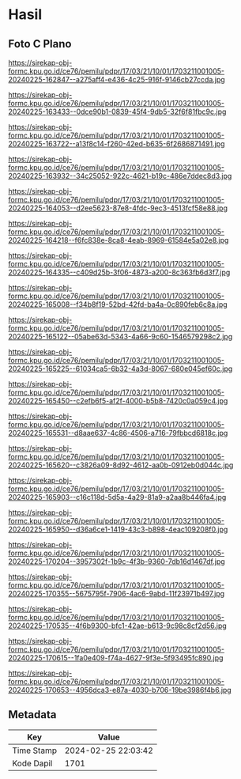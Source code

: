 # Hasil

## Foto C Plano

https://sirekap-obj-formc.kpu.go.id/ce76/pemilu/pdpr/17/03/21/10/01/1703211001005-20240225-162847--a275aff4-e436-4c25-916f-9146cb27ccda.jpg

https://sirekap-obj-formc.kpu.go.id/ce76/pemilu/pdpr/17/03/21/10/01/1703211001005-20240225-163433--0dce90b1-0839-45f4-9db5-32f6f81fbc9c.jpg

https://sirekap-obj-formc.kpu.go.id/ce76/pemilu/pdpr/17/03/21/10/01/1703211001005-20240225-163722--a13f8c14-f260-42ed-b635-6f2686871491.jpg

https://sirekap-obj-formc.kpu.go.id/ce76/pemilu/pdpr/17/03/21/10/01/1703211001005-20240225-163932--34c25052-922c-4621-b19c-486e7ddec8d3.jpg

https://sirekap-obj-formc.kpu.go.id/ce76/pemilu/pdpr/17/03/21/10/01/1703211001005-20240225-164053--d2ee5623-87e8-4fdc-9ec3-4513fcf58e88.jpg

https://sirekap-obj-formc.kpu.go.id/ce76/pemilu/pdpr/17/03/21/10/01/1703211001005-20240225-164218--f6fc838e-8ca8-4eab-8969-61584e5a02e8.jpg

https://sirekap-obj-formc.kpu.go.id/ce76/pemilu/pdpr/17/03/21/10/01/1703211001005-20240225-164335--c409d25b-3f06-4873-a200-8c363fb6d3f7.jpg

https://sirekap-obj-formc.kpu.go.id/ce76/pemilu/pdpr/17/03/21/10/01/1703211001005-20240225-165008--f34b8f19-52bd-42fd-ba4a-0c890feb6c8a.jpg

https://sirekap-obj-formc.kpu.go.id/ce76/pemilu/pdpr/17/03/21/10/01/1703211001005-20240225-165122--05abe63d-5343-4a66-9c60-1546579298c2.jpg

https://sirekap-obj-formc.kpu.go.id/ce76/pemilu/pdpr/17/03/21/10/01/1703211001005-20240225-165225--61034ca5-6b32-4a3d-8067-680e045ef60c.jpg

https://sirekap-obj-formc.kpu.go.id/ce76/pemilu/pdpr/17/03/21/10/01/1703211001005-20240225-165450--c2efb6f5-af2f-4000-b5b8-7420c0a059c4.jpg

https://sirekap-obj-formc.kpu.go.id/ce76/pemilu/pdpr/17/03/21/10/01/1703211001005-20240225-165531--d8aae637-4c86-4506-a716-79fbbcd6818c.jpg

https://sirekap-obj-formc.kpu.go.id/ce76/pemilu/pdpr/17/03/21/10/01/1703211001005-20240225-165620--c3826a09-8d92-4612-aa0b-0912eb0d044c.jpg

https://sirekap-obj-formc.kpu.go.id/ce76/pemilu/pdpr/17/03/21/10/01/1703211001005-20240225-165903--c16c118d-5d5a-4a29-81a9-a2aa8b446fa4.jpg

https://sirekap-obj-formc.kpu.go.id/ce76/pemilu/pdpr/17/03/21/10/01/1703211001005-20240225-165950--d36a6ce1-1419-43c3-b898-4eac109208f0.jpg

https://sirekap-obj-formc.kpu.go.id/ce76/pemilu/pdpr/17/03/21/10/01/1703211001005-20240225-170204--3957302f-1b9c-4f3b-9360-7db16d1467df.jpg

https://sirekap-obj-formc.kpu.go.id/ce76/pemilu/pdpr/17/03/21/10/01/1703211001005-20240225-170355--5675795f-7906-4ac6-9abd-11f23971b497.jpg

https://sirekap-obj-formc.kpu.go.id/ce76/pemilu/pdpr/17/03/21/10/01/1703211001005-20240225-170535--4f6b9300-bfc1-42ae-b613-9c98c8cf2d56.jpg

https://sirekap-obj-formc.kpu.go.id/ce76/pemilu/pdpr/17/03/21/10/01/1703211001005-20240225-170615--1fa0e409-f74a-4627-9f3e-5f93495fc890.jpg

https://sirekap-obj-formc.kpu.go.id/ce76/pemilu/pdpr/17/03/21/10/01/1703211001005-20240225-170653--4956dca3-e87a-4030-b706-19be3986f4b6.jpg


## Metadata

| Key        | Value               |
| ---------- | ------------------- |
| Time Stamp | 2024-02-25 22:03:42 |
| Kode Dapil | 1701                |



